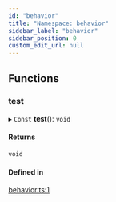 ```yaml
---
id: "behavior"
title: "Namespace: behavior"
sidebar_label: "behavior"
sidebar_position: 0
custom_edit_url: null
---
```


## Functions

### test

▸ `Const` **test**(): `void`

#### Returns

`void`

#### Defined in

[behavior.ts:1](https://github.com/brainsatplay/jsnwb/blob/14685c9/src/behavior.ts#L1)
